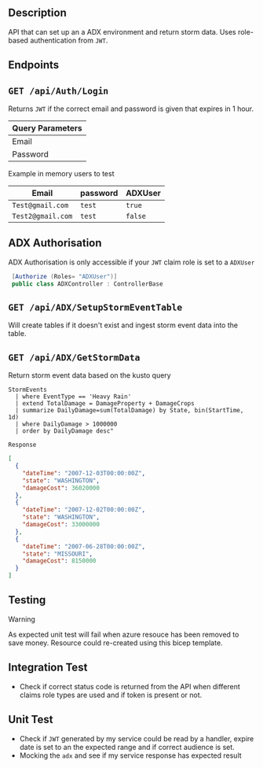 ## Description
API that can set up an a ADX environment and return storm data. Uses role-based authentication from `JWT`.

## Endpoints

## `GET /api/Auth/Login`

Returns `JWT` if the correct email and password is given that expires in 1 hour. 


| Query Parameters|
| ----------------| 
| Email           |
| Password        |

Example in memory users to test

| Email             | password  | ADXUser  |
|-------------------|-----------|-----------|
| `Test@gmail.com`  | `test`    |   `true`  |
| `Test2@gmail.com`  | `test`   |  `false`  |


## ADX Authorisation 
ADX Authorisation is only accessible if your `JWT` claim role is set to a `ADXUser`

```c#
 [Authorize (Roles= "ADXUser")]
 public class ADXController : ControllerBase
```

## `GET /api/ADX/SetupStormEventTable`

Will create tables if it doesn't exist and ingest storm event data into the table.

## `GET /api/ADX/GetStormData`

Return storm event data based on the kusto query 

```kusto
StormEvents
  | where EventType == 'Heavy Rain'
  | extend TotalDamage = DamageProperty + DamageCrops
  | summarize DailyDamage=sum(TotalDamage) by State, bin(StartTime, 1d)
  | where DailyDamage > 1000000
  | order by DailyDamage desc"
```

`Response`
``` json
[
  {
    "dateTime": "2007-12-03T00:00:00Z",
    "state": "WASHINGTON",
    "damageCost": 36020000
  },
  {
    "dateTime": "2007-12-02T00:00:00Z",
    "state": "WASHINGTON",
    "damageCost": 33000000
  },
  {
    "dateTime": "2007-06-28T00:00:00Z",
    "state": "MISSOURI",
    "damageCost": 8150000
  }
]
```

## Testing 
> [!WARNING]  
> As expected unit test will fail when azure resouce has been removed to save money. Resource could re-created using this bicep template.


## Integration Test
- Check if correct status code is returned from the API when different claims role types are used and if token is present or not.

## Unit Test
- Check if `JWT` generated by my service could be read by a handler, expire date is set to an the expected range and if correct audience is set.
- Mocking the `adx` and see if my service response has expected result

